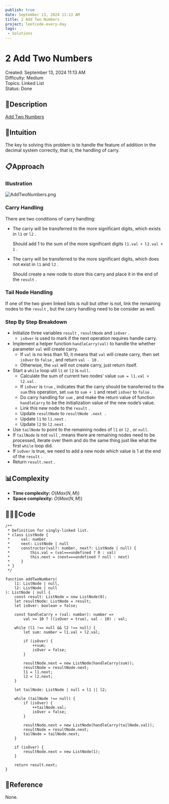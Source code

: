 ```yaml
---
publish: true
date: September 13, 2024 11:13 AM
title: 2 Add Two Numbers
project: leetcode-every-day
tags:
 - Solutions
---
```


# 2 Add Two Numbers

Created: September 13, 2024 11:13 AM<br>
Difficulty: Medium<br>
Topics: Linked List<br>
Status: Done<br>

## 📖Description

[Add Two Numbers](https://leetcode.com/problems/add-two-numbers/description/)

## 🤔Intuition

The key to solving this problem is to handle the feature of addition in the decimal system correctly, that is, the handling of carry.

## 📋Approach

### Illustration

![AddTwoNumbers.png](/images/2-Add-Two-Numbers.png)

### Carry Handling

There are two conditions of carry handling:

- The carry will be transferred to the more significant digits, which exists in `l1` or `l2` .

    Should add 1 to the sum of the more significant digits `l1.val + l2.val + 1` .

- The carry will be transferred to the more significant digits, which does not exist in `l1` and `l2` .

    Should create a new node to store this carry and place it in the end of the `result` .


### Tail Node Handling

If one of the two given linked lists is null but other is not, link the remaining nodes to the `result` , but the carry handling need to be consider as well.

### Step By Step Breakdown

- Initialize three variables `result` , `resultNode` and `isOver` .
    - `isOver` is used to mark if the next operation requires handle carry.
- Implement a helper function `handleCarry(val)` to handle the whether parameter `val` will create carry.
    - If `val` is no less than 10, it means that `val` will create carry, then set `isOver` to `false` , and return `val - 10` .
    - Otherwise, the `val` will not create carry, just return itself.
- Start a `while` loop util `l1` or `l2` is `null`.
    - Calculate the sum of current two nodes’ value `sum = l1.val + l2.val` .
    - If `isOver` is `true` , indicates that the carry should be transferred to the `sum` this operation, set `sum` to `sum + 1` and reset `isOver` to `false` .
    - Do carry handling for `sum` , and make the return value of function `handleCarry` to be the initialization value of the new node’s value.
    - Link this new node to the `result` .
    - Update `resultNode` to `resultNode .next .`
    - Update `l1` to `l1.next` .
    - Update `l2` to `l2.next` .
- Use `tailNode` to point to the remaining nodes of `l1` or `l2` , or `null`.
- If `tailNode` is not `null` , means there are remaining nodes need to be processed, iterate over them and do the same thing just like what the first `while` loop did.
- If `isOver` is true, we need to add a new node which value is 1 at the end of the `result` .
- Return `result.next` .

## 📊Complexity

- **Time complexity:** $O(Max(N, M))$
- **Space complexity:** $O(Max(N, M))$

## 🧑🏻‍💻Code

```tsx
/**
 * Definition for singly-linked list.
 * class ListNode {
 *     val: number
 *     next: ListNode | null
 *     constructor(val?: number, next?: ListNode | null) {
 *         this.val = (val===undefined ? 0 : val)
 *         this.next = (next===undefined ? null : next)
 *     }
 * }
 */

function addTwoNumbers(
    l1: ListNode | null,
    l2: ListNode | null
): ListNode | null {
    const result: ListNode = new ListNode(0);
    let resultNode: ListNode = result;
    let isOver: boolean = false;

    const handleCarry = (val: number): number =>
        val >= 10 ? ((isOver = true), val - 10) : val;

    while (l1 !== null && l2 !== null) {
        let sum: number = l1.val + l2.val;

        if (isOver) {
            ++sum;
            isOver = false;
        }

        resultNode.next = new ListNode(handleCarry(sum));
        resultNode = resultNode.next;
        l1 = l1.next;
        l2 = l2.next;
    }

    let tailNode: ListNode | null = l1 || l2;

    while (tailNode !== null) {
        if (isOver) {
            ++tailNode.val;
            isOver = false;
        }

        resultNode.next = new ListNode(handleCarry(tailNode.val));
        resultNode = resultNode.next;
        tailNode = tailNode.next;
    }

    if (isOver) {
        resultNode.next = new ListNode(1);
    }

    return result.next;
}
```

## 🔖Reference

None.
